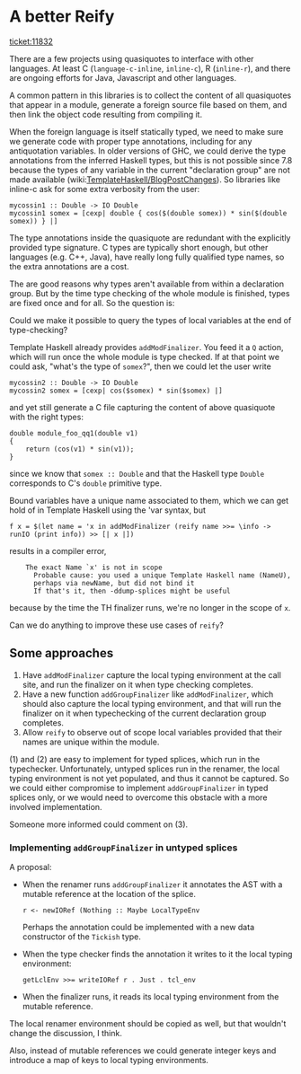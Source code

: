 # A better Reify

[ticket:11832](https://gitlab.haskell.org//ghc/ghc/issues/11832)


There are a few projects using quasiquotes to interface with other languages. At least C (`language-c-inline`, `inline-c`), R (`inline-r`), and there are ongoing efforts for Java, Javascript and other languages.


A common pattern in this libraries is to collect the content of all quasiquotes that appear in a module, generate a foreign source file based on them, and then link the object code resulting from compiling it.


When the foreign language is itself statically typed, we need to make
sure we generate code with proper type annotations, including for any
antiquotation variables. In older versions of GHC, we could derive the
type annotations from the inferred Haskell types, but this is not
possible since 7.8 because the types of any variable in the current
"declaration group" are not made available (wiki:[TemplateHaskell/BlogPostChanges](template-haskell/blog-post-changes)). So libraries like inline-c
ask for some extra verbosity from the user:

```wiki
mycossin1 :: Double -> IO Double
mycossin1 somex = [cexp| double { cos($(double somex)) * sin($(double
somex)) } |]
```


The type annotations inside the quasiquote are redundant with the
explicitly provided type signature. C types are typically short
enough, but other languages (e.g. C++, Java), have really long fully
qualified type names, so the extra annotations are a cost.


The are good reasons why types aren't available from within a
declaration group. But by the time type checking of the whole module
is finished, types are fixed once and for all. So the question is:


Could we make it possible to query the types of local variables at
the end of type-checking?


Template Haskell already provides `addModFinalizer`. You feed it a `Q`
action, which will run once the whole module is type checked. If at
that point we could ask, "what's the type of `somex`?", then we
could let the user write

```wiki
mycossin2 :: Double -> IO Double
mycossin2 somex = [cexp| cos($somex) * sin($somex) |]
```


and yet still generate a C file capturing the content of above
quasiquote with the right types:

```wiki
double module_foo_qq1(double v1)
{
    return (cos(v1) * sin(v1));
}
```


since we know that `somex :: Double` and that the Haskell type `Double`
corresponds to C's `double` primitive type.


Bound variables have a unique name associated to them, which we can
get hold of in Template Haskell using the 'var syntax, but

```wiki
f x = $(let name = 'x in addModFinalizer (reify name >>= \info ->
runIO (print info)) >> [| x |])
```


results in a compiler error,

```wiki
    The exact Name `x' is not in scope
      Probable cause: you used a unique Template Haskell name (NameU),
      perhaps via newName, but did not bind it
      If that's it, then -ddump-splices might be useful
```


because by the time the TH finalizer runs, we're no longer in the scope of `x`.


Can we do anything to improve these use cases of `reify`?

## Some approaches

1. Have `addModFinalizer` capture the local typing environment at the call site, and run the finalizer on it when type checking completes.
1. Have a new function `addGroupFinalizer` like `addModFinalizer`, which should also capture the local typing environment, and that will run the finalizer on it when typechecking of the current declaration group completes. 
1. Allow `reify` to observe out of scope local variables provided that their names are unique within the module.


(1) and (2) are easy to implement for typed splices, which run in the typechecker. Unfortunately, untyped splices run in the renamer, the local typing environment is not yet populated, and thus it cannot be captured. So we could either compromise to implement `addGroupFinalizer` in typed splices only, or we would need to overcome this obstacle with a more involved implementation.


Someone more informed could comment on (3).

### Implementing `addGroupFinalizer` in untyped splices


A proposal:

- When the renamer runs `addGroupFinalizer` it annotates the AST with a mutable reference at the location of the splice.

  ```wiki
  r <- newIORef (Nothing :: Maybe LocalTypeEnv
  ```

  Perhaps the annotation could be implemented with a new data constructor of the `Tickish` type.
- When the type checker finds the annotation it writes to it the local typing environment:

  ```wiki
  getLclEnv >>= writeIORef r . Just . tcl_env
  ```
- When the finalizer runs, it reads its local typing environment from the mutable reference.


The local renamer environment should be copied as well, but that wouldn't change the discussion, I think.


Also, instead of mutable references we could generate integer keys and introduce a map of keys to local typing environments.
